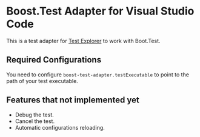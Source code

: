 # Boost.Test Adapter for Visual Studio Code

This is a test adapter for [Test Explorer](https://marketplace.visualstudio.com/items?itemName=hbenl.vscode-test-explorer) to work with Boot.Test.

## Required Configurations

You need to configure `boost-test-adapter.testExecutable` to point to the path of your test executable.

## Features that not implemented yet

- Debug the test.
- Cancel the test.
- Automatic configurations reloading.
